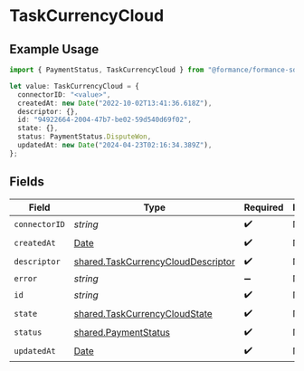 # TaskCurrencyCloud

## Example Usage

```typescript
import { PaymentStatus, TaskCurrencyCloud } from "@formance/formance-sdk/sdk/models/shared";

let value: TaskCurrencyCloud = {
  connectorID: "<value>",
  createdAt: new Date("2022-10-02T13:41:36.618Z"),
  descriptor: {},
  id: "94922664-2004-47b7-be02-59d540d69f02",
  state: {},
  status: PaymentStatus.DisputeWon,
  updatedAt: new Date("2024-04-23T02:16:34.389Z"),
};
```

## Fields

| Field                                                                                           | Type                                                                                            | Required                                                                                        | Description                                                                                     |
| ----------------------------------------------------------------------------------------------- | ----------------------------------------------------------------------------------------------- | ----------------------------------------------------------------------------------------------- | ----------------------------------------------------------------------------------------------- |
| `connectorID`                                                                                   | *string*                                                                                        | :heavy_check_mark:                                                                              | N/A                                                                                             |
| `createdAt`                                                                                     | [Date](https://developer.mozilla.org/en-US/docs/Web/JavaScript/Reference/Global_Objects/Date)   | :heavy_check_mark:                                                                              | N/A                                                                                             |
| `descriptor`                                                                                    | [shared.TaskCurrencyCloudDescriptor](../../../sdk/models/shared/taskcurrencyclouddescriptor.md) | :heavy_check_mark:                                                                              | N/A                                                                                             |
| `error`                                                                                         | *string*                                                                                        | :heavy_minus_sign:                                                                              | N/A                                                                                             |
| `id`                                                                                            | *string*                                                                                        | :heavy_check_mark:                                                                              | N/A                                                                                             |
| `state`                                                                                         | [shared.TaskCurrencyCloudState](../../../sdk/models/shared/taskcurrencycloudstate.md)           | :heavy_check_mark:                                                                              | N/A                                                                                             |
| `status`                                                                                        | [shared.PaymentStatus](../../../sdk/models/shared/paymentstatus.md)                             | :heavy_check_mark:                                                                              | N/A                                                                                             |
| `updatedAt`                                                                                     | [Date](https://developer.mozilla.org/en-US/docs/Web/JavaScript/Reference/Global_Objects/Date)   | :heavy_check_mark:                                                                              | N/A                                                                                             |